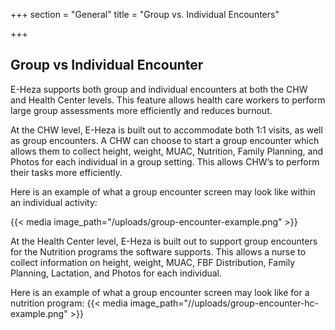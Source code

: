 +++
section = "General"
title = "Group vs. Individual Encounters"

+++
## **Group vs Individual Encounter**

E-Heza supports both group and individual encounters at both the CHW and Health Center levels. This feature allows health care workers to perform large group assessments more efficiently and reduces burnout.   

At the CHW level, E-Heza is built out to accommodate both 1:1 visits, as well as group encounters. A CHW can choose to start a group encounter which allows them to collect height, weight, MUAC, Nutrition, Family Planning, and Photos for each individual in a group setting. This allows CHW’s to perform their tasks more efficiently.

Here is an example of what a group encounter screen may look like within an individual activity:

{{< media image_path="/uploads/group-encounter-example.png" >}}


At the Health Center level, E-Heza is built out to support group encounters for the Nutrition programs the software supports. This allows a nurse to collect information on height, weight, MUAC, FBF Distribution, Family Planning, Lactation, and Photos for each individual.

Here is an example of what a group encounter screen may look like for a nutrition program:
{{< media image_path="//uploads/group-encounter-hc-example.png" >}}
